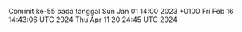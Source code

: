 Commit ke-55 pada tanggal Sun Jan 01 14:00 2023 +0100
Fri Feb 16 14:43:06 UTC 2024
Thu Apr 11 20:24:45 UTC 2024
